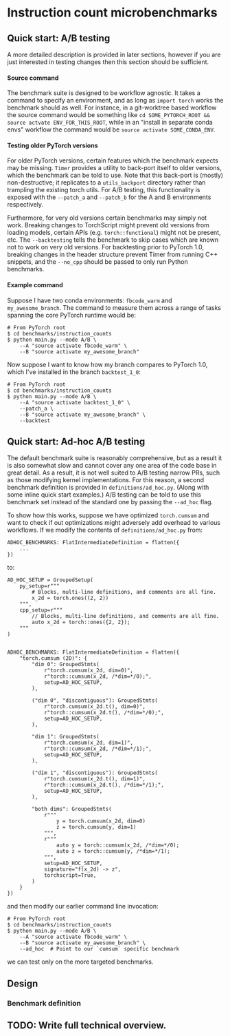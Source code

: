 # Instruction count microbenchmarks
## Quick start: A/B testing

A more detailed description is provided in later sections, however if you are
just interested in testing changes then this section should be sufficient.

#### Source command

The benchmark suite is designed to be workflow agnostic. It takes a command
to specify an environment, and as long as `import torch` works the benchmark
should as well. For instance, in a git-worktree based workflow the source
command would be something like
`cd SOME_PYTORCH_ROOT && source actvate ENV_FOR_THIS_ROOT`, while in an
"install in separate conda envs" workflow the command would be
`source activate SOME_CONDA_ENV`.

#### Testing older PyTorch versions

For older PyTorch versions, certain features which the benchmark expects may
be missing. `Timer` provides a utility to back-port itself to older versions,
which the benchmark can be told to use. Note that this back-port is (mostly)
non-destructive; it replicates to a `utils_backport` directory rather than
trampling the existing torch utils. For A/B testing, this functionality is
exposed with the `--patch_a` and `--patch_b` for the A and B environments
respectively.

Furthermore, for very old versions certain benchmarks may simply not work.
Breaking changes to TorchScript might prevent old versions from loading
models, certain APIs (e.g. `torch::functional`) might not be present, etc.
The `--backtesting` tells the benchmark to skip cases which are known not to
work on very old versions. For backtesting prior to PyTorch 1.0, breaking
changes in the header structure prevent Timer from running C++ snippets, and
the `--no_cpp` should be passed to only run Python benchmarks.

#### Example command

Suppose I have two conda environments: `fbcode_warm` and `my_awesome_branch`.
The command to measure them across a range of tasks spanning the core PyTorch
runtime would be:

```
# From PyTorch root
$ cd benchmarks/instruction_counts
$ python main.py --mode A/B \
    --A "source activate fbcode_warm" \
    --B "source activate my_awesome_branch"
```

Now suppose I want to know how my branch compares to PyTorch 1.0, which I've
installed in the branch `backtest_1_0`:

```
# From PyTorch root
$ cd benchmarks/instruction_counts
$ python main.py --mode A/B \
    --A "source activate backtest_1_0" \
    --patch_a \
    --B "source activate my_awesome_branch" \
    --backtest
```

## Quick start: Ad-hoc A/B testing

The default benchmark suite is reasonably comprehensive, but as a result it is
also somewhat slow and cannot cover any one area of the code base in great
detail. As a result, it is not well suited to A/B testing narrow PRs, such as
those modifying kernel implementations. For this reason, a second benchmark
definition is provided in `definitions/ad_hoc.py`. (Along with some inline
quick start examples.) A/B testing can be told to use this benchmark set
instead of the standard one by passing the `--ad_hoc` flag.

To show how this works, suppose we have optimized `torch.cumsum` and want to
check if out optimizations might adversely add overhead to various workflows.
If we modify the contents of `definitions/ad_hoc.py` from:

```
ADHOC_BENCHMARKS: FlatIntermediateDefinition = flatten({
    ...
})
```

to:

```
AD_HOC_SETUP = GroupedSetup(
    py_setup=r"""
        # Blocks, multi-line definitions, and comments are all fine.
        x_2d = torch.ones((2, 2))
    """,
    cpp_setup=r"""
        // Blocks, multi-line definitions, and comments are all fine.
        auto x_2d = torch::ones({2, 2});
    """
)


ADHOC_BENCHMARKS: FlatIntermediateDefinition = flatten({
    "torch.cumsum (2D)": {
        "dim 0": GroupedStmts(
            r"torch.cumsum(x_2d, dim=0)",
            r"torch::cumsum(x_2d, /*dim=*/0);",
            setup=AD_HOC_SETUP,
        ),

        ("dim 0", "discontiguous"): GroupedStmts(
            r"torch.cumsum(x_2d.t(), dim=0)",
            r"torch::cumsum(x_2d.t(), /*dim=*/0);",
            setup=AD_HOC_SETUP,
        ),

        "dim 1": GroupedStmts(
            r"torch.cumsum(x_2d, dim=1)",
            r"torch::cumsum(x_2d, /*dim=*/1);",
            setup=AD_HOC_SETUP,
        ),

        ("dim 1", "discontiguous"): GroupedStmts(
            r"torch.cumsum(x_2d.t(), dim=1)",
            r"torch::cumsum(x_2d.t(), /*dim=*/1);",
            setup=AD_HOC_SETUP,
        ),

        "both dims": GroupedStmts(
            r"""
                y = torch.cumsum(x_2d, dim=0)
                z = torch.cumsum(y, dim=1)
            """,
            r"""
                auto y = torch::cumsum(x_2d, /*dim=*/0);
                auto z = torch::cumsum(y, /*dim=*/1);
            """,
            setup=AD_HOC_SETUP,
            signature="f(x_2d) -> z",
            torchscript=True,
        )
    }
})
```

and then modify our earlier command line invocation:

```
# From PyTorch root
$ cd benchmarks/instruction_counts
$ python main.py --mode A/B \
    --A "source activate fbcode_warm" \
    --B "source activate my_awesome_branch" \
    --ad_hoc  # Point to our `cumsum` specific benchmark
```

we can test only on the more targeted benchmarks.

## Design

### Benchmark definition



## TODO: Write full technical overview.
